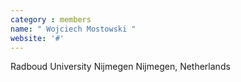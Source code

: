 ```yaml
---
category : members
name: " Wojciech Mostowski " 
website: '#'
---
```

Radboud University Nijmegen
Nijmegen, Netherlands

